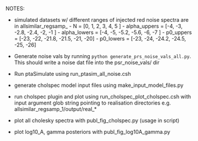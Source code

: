 NOTES:

- simulated datasets w/ different ranges of injected red noise spectra are in allsimilar_regsamp_<N>
  	    - N	           = [0,    1,     2,     3,   4,   5 ]
  	    - alpha_uppers = [-4,  -3,  -2.8,  -2.4,  -2,  -1 ]
	    - alpha_lowers = [-4,  -5,  -5.2,  -5.6,  -6,  -7 ]
	    - p0_uppers    = [-23, -22, -21.8, -21.5, -21, -20]
	    - p0_lowers    = [-23, -24, -24.2, -24.5, -25, -26]

- Generate noise vals by running `python generate_prs_noise_vals_all.py`. This should write a noise dat file into the psr_noise_vals/ dir
- Run ptaSimulate using run_ptasim_all_noise.csh
- generate cholspec model input files using make_input_model_files.py
- run cholspec plugin and plot using run_cholspec_plot_cholspec.csh with input argument glob string pointing to realisation directories e.g. allsimilar_regsamp_1/output/real_*
- plot all cholesky spectra with publ_fig_cholspec.py (usage in script)
- plot log10_A, gamma posteriors with publ_fig_log10A_gamma.py